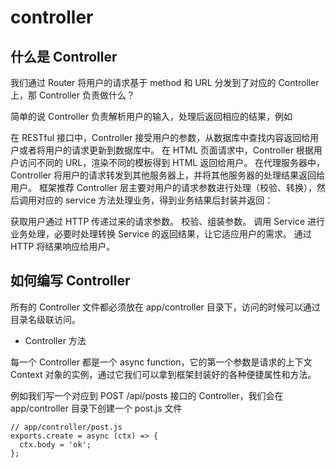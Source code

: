 # controller
## 什么是 Controller
我们通过 Router 将用户的请求基于 method 和 URL 分发到了对应的 Controller 上，那 Controller 负责做什么？

简单的说 Controller 负责解析用户的输入，处理后返回相应的结果，例如

在 RESTful 接口中，Controller 接受用户的参数，从数据库中查找内容返回给用户或者将用户的请求更新到数据库中。
在 HTML 页面请求中，Controller 根据用户访问不同的 URL，渲染不同的模板得到 HTML 返回给用户。
在代理服务器中，Controller 将用户的请求转发到其他服务器上，并将其他服务器的处理结果返回给用户。
框架推荐 Controller 层主要对用户的请求参数进行处理（校验、转换），然后调用对应的 service 方法处理业务，得到业务结果后封装并返回：

获取用户通过 HTTP 传递过来的请求参数。
校验、组装参数。
调用 Service 进行业务处理，必要时处理转换 Service 的返回结果，让它适应用户的需求。
通过 HTTP 将结果响应给用户。

## 如何编写 Controller
所有的 Controller 文件都必须放在 app/controller 目录下，访问的时候可以通过目录名级联访问。

* Controller 方法

每一个 Controller 都是一个 async function，它的第一个参数是请求的上下文 Context 对象的实例，通过它我们可以拿到框架封装好的各种便捷属性和方法。

例如我们写一个对应到 POST /api/posts 接口的 Controller，我们会在 app/controller 目录下创建一个 post.js 文件

```
// app/controller/post.js
exports.create = async (ctx) => {
  ctx.body = 'ok';
};
```

